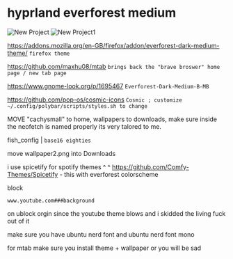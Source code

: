 # hyprland everforest medium

![New Project](https://github.com/user-attachments/assets/ff53c17f-1b00-42b3-9172-1da2ecea69ab)
![New Project1](https://github.com/user-attachments/assets/8c1baf52-e7cb-4928-b1f5-89c134bdc81e)



https://addons.mozilla.org/en-GB/firefox/addon/everforest-dark-medium-theme/ ```firefox theme```

https://github.com/maxhu08/mtab ```brings back the "brave broswer" home page / new tab page```

https://www.gnome-look.org/p/1695467 ```Everforest-Dark-Medium-B-MB```

https://github.com/pop-os/cosmic-icons ```Cosmic ; customize ~/.config/polybar/scripts/styles.sh to change```


MOVE "cachysmall" to home, wallpapers to downloads, make sure inside the neofetch is named properly its very talored to me.

fish_config | ```base16 eighties``` 

move wallpaper2.png into Downloads

i use spicetify for spotify themes 
^    ^
https://github.com/Comfy-Themes/Spicetify - this with everforest colorscheme

block 

```www.youtube.com###background```

on ublock orgin since the youtube theme blows and i skidded the living fuck out of it

make sure you have ubuntu nerd font and ubuntu nerd font mono

for mtab make sure you install theme + wallpaper or you will be sad
